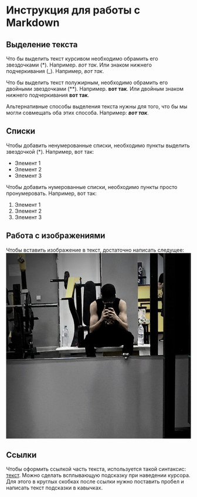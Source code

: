 # Инструкция для работы с Markdown

 ## Выделение текста
Что бы выделить текст курсивом необходимо обрамить его звездочками (*). Например. *вот так*. Или знаком нижнего подчеркивания (_). Например, _вот так_.

Что бы выделить текст полужирным, необходимо обрамить его двойными звездочками (**). Например. **вот так**. Или двойным знаком нижнего подчеркивания __вот так__.

Альтернативные способы выделения текста нужны для того, что бы мы могли совмещать оба этих способа. Например: __*вот так*__.

 ## Списки
 Чтобы добавить ненумерованные списки, необходимо пункты выделить звездочкой (*). Например, вот так:
 * Элемент 1
 * Элемент 2
 * Элемент 3

Чтобы добавить нумерованные списки, необходимо пункты просто пронумеровать. Например, вот так: 
 1. Элемент 1
 2. Элемент 2
 3. Элемент 3

## Работа с изображениями
Чтобы вставить изображение в текст, достаточно написать следущее:
![Привет, это Асад!](Asad.jpg)

 ## Ссылки
Чтобы оформить ссылкой часть текста, используется такой синтаксис: [текст](ссылка). Можно сделать всплывающую подсказку при наведении курсора. Для этого в круглых скобках после ссылки нужно поставить пробел и написать текст подсказки в кавычках. 
